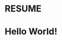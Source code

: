 # RESUME
<!DOCTYPE html>
<html>
  <head>
    <title>My First Web Page!</title>
  </head>
  <body>
    <h1><c>Hello World!</c></h1>
  </body>
</html>
